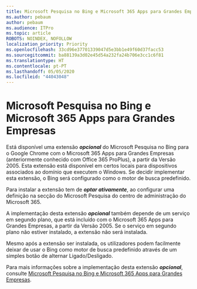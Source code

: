 ```yaml
---
title: Microsoft Pesquisa no Bing e Microsoft 365 Apps para Grandes Empresas
ms.author: pebaum
author: pebaum
ms.audience: ITPro
ms.topic: article
ROBOTS: NOINDEX, NOFOLLOW
localization_priority: Priority
ms.openlocfilehash: 33cd96e37701339047d5e3bb1e49f60d37facc53
ms.sourcegitcommit: ba88139a3d02e45d54a232fa24b706e3cc1c6f81
ms.translationtype: HT
ms.contentlocale: pt-PT
ms.lasthandoff: 05/05/2020
ms.locfileid: "44043048"
---
```

# <a name="microsoft-search-in-bing-and-microsoft-365-apps-for-enterprise"></a>Microsoft Pesquisa no Bing e Microsoft 365 Apps para Grandes Empresas

Está disponível uma extensão ***opcional*** do Microsoft Pesquisa no Bing para o Google Chrome com o Microsoft 365 Apps para Grandes Empresas (anteriormente conhecido com Office 365 ProPlus), a partir da Versão 2005. Esta extensão está disponível em certos locais para dispositivos associados ao domínio que executem o Windows. Se decidir implementar esta extensão, o Bing será configurado como o motor de busca predefinido.

Para instalar a extensão tem de ***optar ativamente***, ao configurar uma definição na secção do Microsoft Pesquisa do centro de administração do Microsoft 365.

A implementação desta extensão ***opcional*** também depende de um serviço em segundo plano, que está incluído com o Microsoft 365 Apps para Grandes Empresas, a partir da Versão 2005. Se o serviço em segundo plano não estiver instalado, a extensão não será instalada.

Mesmo após a extensão ser instalada, os utilizadores podem facilmente deixar de usar o Bing como motor de busca predefinido através de um simples botão de alternar Ligado/Desligado.

Para mais informações sobre a implementação desta extensão ***opcional***, consulte [Microsoft Pesquisa no Bing e Microsoft 365 Apps para Grandes Empresas](https://docs.microsoft.com/deployoffice/microsoft-search-bing).